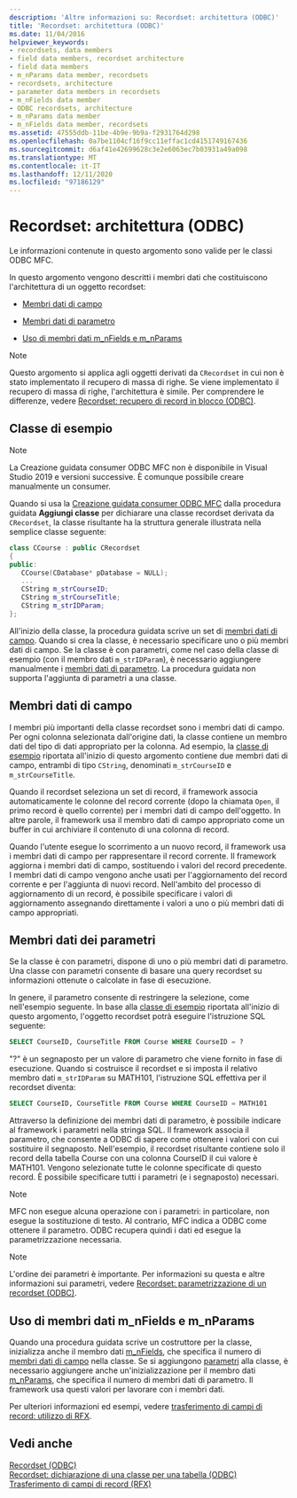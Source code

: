 ```yaml
---
description: 'Altre informazioni su: Recordset: architettura (ODBC)'
title: 'Recordset: architettura (ODBC)'
ms.date: 11/04/2016
helpviewer_keywords:
- recordsets, data members
- field data members, recordset architecture
- field data members
- m_nParams data member, recordsets
- recordsets, architecture
- parameter data members in recordsets
- m_nFields data member
- ODBC recordsets, architecture
- m_nParams data member
- m_nFields data member, recordsets
ms.assetid: 47555ddb-11be-4b9e-9b9a-f2931764d298
ms.openlocfilehash: 0a7be1104cf16f9cc11effac1cd4151749167436
ms.sourcegitcommit: d6af41e42699628c3e2e6063ec7b03931a49a098
ms.translationtype: MT
ms.contentlocale: it-IT
ms.lasthandoff: 12/11/2020
ms.locfileid: "97186129"
---
```

# <a name="recordset-architecture-odbc"></a>Recordset: architettura (ODBC)

Le informazioni contenute in questo argomento sono valide per le classi ODBC MFC.

In questo argomento vengono descritti i membri dati che costituiscono l'architettura di un oggetto recordset:

- [Membri dati di campo](#_core_field_data_members)

- [Membri dati di parametro](#_core_parameter_data_members)

- [Uso di membri dati m_nFields e m_nParams](#_core_using_m_nfields_and_m_nparams)

> [!NOTE]
> Questo argomento si applica agli oggetti derivati da `CRecordset` in cui non è stato implementato il recupero di massa di righe. Se viene implementato il recupero di massa di righe, l'architettura è simile. Per comprendere le differenze, vedere [Recordset: recupero di record in blocco (ODBC)](../../data/odbc/recordset-fetching-records-in-bulk-odbc.md).

## <a name="sample-class"></a><a name="_core_a_sample_class"></a> Classe di esempio

> [!NOTE]
> La Creazione guidata consumer ODBC MFC non è disponibile in Visual Studio 2019 e versioni successive. È comunque possibile creare manualmente un consumer.

Quando si usa la [Creazione guidata consumer ODBC MFC](../../mfc/reference/adding-an-mfc-odbc-consumer.md) dalla procedura guidata **Aggiungi classe** per dichiarare una classe recordset derivata da `CRecordset`, la classe risultante ha la struttura generale illustrata nella semplice classe seguente:

```cpp
class CCourse : public CRecordset
{
public:
   CCourse(CDatabase* pDatabase = NULL);
   ...
   CString m_strCourseID;
   CString m_strCourseTitle;
   CString m_strIDParam;
};
```

All'inizio della classe, la procedura guidata scrive un set di [membri dati di campo](#_core_field_data_members). Quando si crea la classe, è necessario specificare uno o più membri dati di campo. Se la classe è con parametri, come nel caso della classe di esempio (con il membro dati `m_strIDParam`), è necessario aggiungere manualmente i [membri dati di parametro](#_core_parameter_data_members). La procedura guidata non supporta l'aggiunta di parametri a una classe.

## <a name="field-data-members"></a><a name="_core_field_data_members"></a> Membri dati di campo

I membri più importanti della classe recordset sono i membri dati di campo. Per ogni colonna selezionata dall'origine dati, la classe contiene un membro dati del tipo di dati appropriato per la colonna. Ad esempio, la [classe di esempio](#_core_a_sample_class) riportata all'inizio di questo argomento contiene due membri dati di campo, entrambi di tipo `CString`, denominati `m_strCourseID` e `m_strCourseTitle`.

Quando il recordset seleziona un set di record, il framework associa automaticamente le colonne del record corrente (dopo la chiamata `Open`, il primo record è quello corrente) per i membri dati di campo dell'oggetto. In altre parole, il framework usa il membro dati di campo appropriato come un buffer in cui archiviare il contenuto di una colonna di record.

Quando l'utente esegue lo scorrimento a un nuovo record, il framework usa i membri dati di campo per rappresentare il record corrente. Il framework aggiorna i membri dati di campo, sostituendo i valori del record precedente. I membri dati di campo vengono anche usati per l'aggiornamento del record corrente e per l'aggiunta di nuovi record. Nell'ambito del processo di aggiornamento di un record, è possibile specificare i valori di aggiornamento assegnando direttamente i valori a uno o più membri dati di campo appropriati.

## <a name="parameter-data-members"></a><a name="_core_parameter_data_members"></a> Membri dati dei parametri

Se la classe è con parametri, dispone di uno o più membri dati di parametro. Una classe con parametri consente di basare una query recordset su informazioni ottenute o calcolate in fase di esecuzione.

In genere, il parametro consente di restringere la selezione, come nell'esempio seguente. In base alla [classe di esempio](#_core_a_sample_class) riportata all'inizio di questo argomento, l'oggetto recordset potrà eseguire l'istruzione SQL seguente:

```sql
SELECT CourseID, CourseTitle FROM Course WHERE CourseID = ?
```

"?" è un segnaposto per un valore di parametro che viene fornito in fase di esecuzione. Quando si costruisce il recordset e si imposta il relativo membro dati `m_strIDParam` su MATH101, l'istruzione SQL effettiva per il recordset diventa:

```sql
SELECT CourseID, CourseTitle FROM Course WHERE CourseID = MATH101
```

Attraverso la definizione dei membri dati di parametro, è possibile indicare al framework i parametri nella stringa SQL. Il framework associa il parametro, che consente a ODBC di sapere come ottenere i valori con cui sostituire il segnaposto. Nell'esempio, il recordset risultante contiene solo il record della tabella Course con una colonna CourseID il cui valore è MATH101. Vengono selezionate tutte le colonne specificate di questo record. È possibile specificare tutti i parametri (e i segnaposto) necessari.

> [!NOTE]
> MFC non esegue alcuna operazione con i parametri: in particolare, non esegue la sostituzione di testo. Al contrario, MFC indica a ODBC come ottenere il parametro. ODBC recupera quindi i dati ed esegue la parametrizzazione necessaria.

> [!NOTE]
> L'ordine dei parametri è importante. Per informazioni su questa e altre informazioni sui parametri, vedere [Recordset: parametrizzazione di un recordset (ODBC)](../../data/odbc/recordset-parameterizing-a-recordset-odbc.md).

## <a name="using-m_nfields-and-m_nparams"></a><a name="_core_using_m_nfields_and_m_nparams"></a> Uso di membri dati m_nFields e m_nParams

Quando una procedura guidata scrive un costruttore per la classe, inizializza anche il membro dati [m_nFields](../../mfc/reference/crecordset-class.md#m_nfields), che specifica il numero di [membri dati di campo](#_core_field_data_members) nella classe. Se si aggiungono [parametri](#_core_parameter_data_members) alla classe, è necessario aggiungere anche un'inizializzazione per il membro dati [m_nParams](../../mfc/reference/crecordset-class.md#m_nparams), che specifica il numero di membri dati di parametro. Il framework usa questi valori per lavorare con i membri dati.

Per ulteriori informazioni ed esempi, vedere [trasferimento di campi di record: utilizzo di RFX](../../data/odbc/record-field-exchange-using-rfx.md).

## <a name="see-also"></a>Vedi anche

[Recordset (ODBC)](../../data/odbc/recordset-odbc.md)<br/>
[Recordset: dichiarazione di una classe per una tabella (ODBC)](../../data/odbc/recordset-declaring-a-class-for-a-table-odbc.md)<br/>
[Trasferimento di campi di record (RFX)](../../data/odbc/record-field-exchange-rfx.md)
